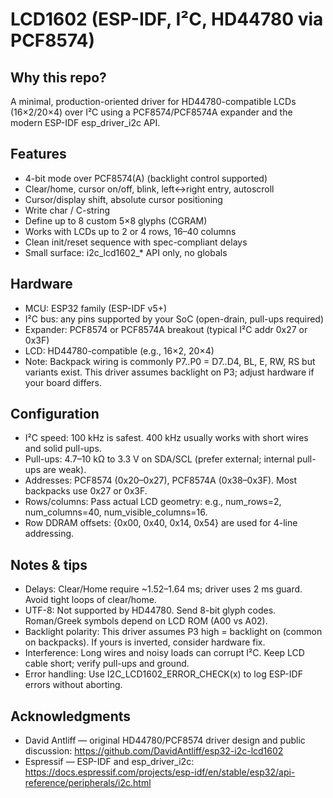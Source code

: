 # LCD1602 (ESP-IDF, I²C, HD44780 via PCF8574)
## Why this repo?
A minimal, production-oriented driver for HD44780-compatible LCDs (16×2/20×4) over I²C using a PCF8574/PCF8574A expander and the modern ESP-IDF esp_driver_i2c API.

## Features

- 4-bit mode over PCF8574(A) (backlight control supported)
- Clear/home, cursor on/off, blink, left↔right entry, autoscroll
- Cursor/display shift, absolute cursor positioning
- Write char / C-string
- Define up to 8 custom 5×8 glyphs (CGRAM)
- Works with LCDs up to 2 or 4 rows, 16–40 columns
- Clean init/reset sequence with spec-compliant delays
- Small surface: i2c_lcd1602_* API only, no globals

## Hardware

- MCU: ESP32 family (ESP-IDF v5+)
- I²C bus: any pins supported by your SoC (open-drain, pull-ups required)
- Expander: PCF8574 or PCF8574A breakout (typical I²C addr 0x27 or 0x3F)
- LCD: HD44780-compatible (e.g., 16×2, 20×4)
- Note: Backpack wiring is commonly P7..P0 = D7..D4, BL, E, RW, RS but variants exist. This driver assumes backlight on P3; adjust hardware if your board differs.

## Configuration
- I²C speed: 100 kHz is safest. 400 kHz usually works with short wires and solid pull-ups.
- Pull-ups: 4.7–10 kΩ to 3.3 V on SDA/SCL (prefer external; internal pull-ups are weak).
- Addresses: PCF8574 (0x20–0x27), PCF8574A (0x38–0x3F). Most backpacks use 0x27 or 0x3F.
- Rows/columns: Pass actual LCD geometry: e.g., num_rows=2, num_columns=40, num_visible_columns=16.
- Row DDRAM offsets: {0x00, 0x40, 0x14, 0x54} are used for 4-line addressing.

## Notes & tips
- Delays: Clear/Home require ~1.52–1.64 ms; driver uses 2 ms guard. Avoid tight loops of clear/home.
- UTF-8: Not supported by HD44780. Send 8-bit glyph codes. Roman/Greek symbols depend on LCD ROM (A00 vs A02).
- Backlight polarity: This driver assumes P3 high = backlight on (common on backpacks). If yours is inverted, consider hardware fix.
- Interference: Long wires and noisy loads can corrupt I²C. Keep LCD cable short; verify pull-ups and ground.
- Error handling: Use I2C_LCD1602_ERROR_CHECK(x) to log ESP-IDF errors without aborting.

## Acknowledgments
- David Antliff — original HD44780/PCF8574 driver design and public discussion: https://github.com/DavidAntliff/esp32-i2c-lcd1602
- Espressif — ESP-IDF and esp_driver_i2c: https://docs.espressif.com/projects/esp-idf/en/stable/esp32/api-reference/peripherals/i2c.html
